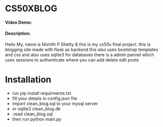 # CS50XBLOG
#### Video Demo:  <URL HERE>
#### Description:
Hello My, name is Nishith P Shetty & this is my cs50x final project.
this is blogging site made with flask as backend
this also uses bootstrap templates and css
and also uses sqlite3 for databases
there is a admin pannel which uses sessions to authenticate
where you can add delete edit posts

# Installation
* run pip install requirments.txt
* fill your details in config.json file
* import clean_blog.sql to your mysql server
* or sqlite3 clean_blog.db
* .read clean_blog.sql
* then run python main.py
